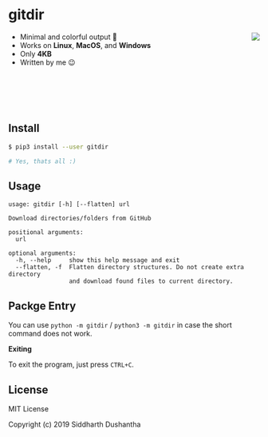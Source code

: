 # gitdir

- Minimal and colorful output 🌈 <img src="https://media.giphy.com/media/9xghOCloQOsAfq9hUg/giphy.gif" align="right">
- Works on **Linux**, **MacOS**, and **Windows**
- Only **4KB**
- Written by me 😉
<br>
<br>
<br>
<br>

## Install 
```bash
$ pip3 install --user gitdir

# Yes, thats all :)
```

## Usage
```
usage: gitdir [-h] [--flatten] url

Download directories/folders from GitHub

positional arguments:
  url

optional arguments:
  -h, --help     show this help message and exit
  --flatten, -f  Flatten directory structures. Do not create extra directory
                 and download found files to current directory.
```

## Packge Entry

You can use `python -m gitdir` / `python3 -m gitdir` in case the short command does not work.

**Exiting**

To exit the program, just press ```CTRL+C```.

## License
MIT License

Copyright (c) 2019 Siddharth Dushantha
